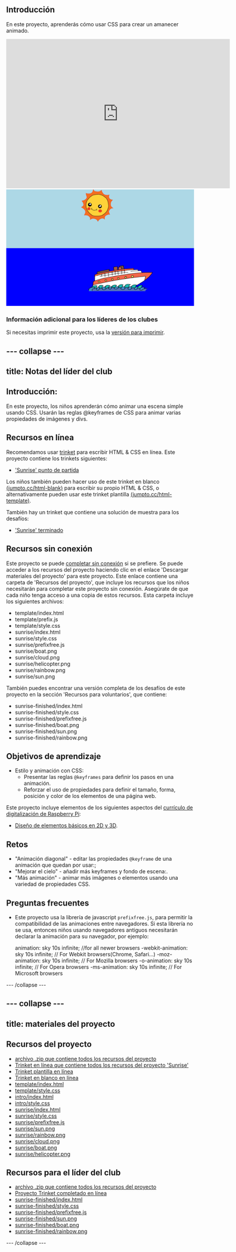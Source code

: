 ## Introducción

En este proyecto, aprenderás cómo usar CSS para crear un amanecer animado.

<div class="trinket">
  <iframe src="https://trinket.io/embed/html/abcc0284a3?outputOnly=true&start=result" width="600" height="400" frameborder="0" marginwidth="0" marginheight="0" allowfullscreen>
  </iframe>
  <img src="images/sunrise-final.png">
</div>

### Información adicional para los líderes de los clubes

Si necesitas imprimir este proyecto, usa la [versión para imprimir](https://projects.raspberrypi.org/en/projects/sunrise/print).

## \--- collapse \---

## title: Notas del líder del club

## Introducción:

En este proyecto, los niños aprenderán cómo animar una escena simple usando CSS. Usarán las reglas @keyframes de CSS para animar varias propiedades de imágenes y divs.

## Recursos en línea

Recomendamos usar [trinket](https://trinket.io/) para escribir HTML & CSS en línea. Este proyecto contiene los trinkets siguientes:

+ ['Sunrise' punto de partida](http://jumpto.cc/web-sunrise)

Los niños también pueden hacer uso de este trinket en blanco [(jumpto.cc/html-blank)](http://jumpto.cc/html-blank) para escribir su propio HTML & CSS, o alternativamente pueden usar este trinket plantilla [(jumpto.cc/html-template)](http://jumpto.cc/html-template).

También hay un trinket que contiene una solución de muestra para los desafíos:

+ ['Sunrise' terminado](https://trinket.io/html/abcc0284a3)

## Recursos sin conexión

Este proyecto se puede [completar sin conexión](../offline.html) si se prefiere. Se puede acceder a los recursos del proyecto haciendo clic en el enlace 'Descargar materiales del proyecto' para este proyecto. Este enlace contiene una carpeta de 'Recursos del proyecto', que incluye los recursos que los niños necesitarán para completar este proyecto sin conexión. Asegúrate de que cada niño tenga acceso a una copia de estos recursos. Esta carpeta incluye los siguientes archivos:

+ template/index.html
+ template/prefix.js
+ template/style.css
+ sunrise/index.html
+ sunrise/style.css
+ sunrise/prefixfree.js
+ sunrise/boat.png
+ sunrise/cloud.png
+ sunrise/helicopter.png
+ sunrise/rainbow.png
+ sunrise/sun.png

También puedes encontrar una versión completa de los desafíos de este proyecto en la sección 'Recursos para voluntarios', que contiene:

+ sunrise-finished/index.html
+ sunrise-finished/style.css
+ sunrise-finished/prefixfree.js
+ sunrise-finished/boat.png
+ sunrise-finished/sun.png
+ sunrise-finished/rainbow.png

## Objetivos de aprendizaje

+ Estilo y animación con CSS: 
    + Presentar las reglas `@keyframes` para definir los pasos en una animación.
    + Reforzar el uso de propiedades para definir el tamaño, forma, posición y color de los elementos de una página web.

Este proyecto incluye elementos de los siguientes aspectos del [currículo de digitalización de Raspberry Pi](http://rpf.io/curriculum):

+ [Diseño de elementos básicos en 2D y 3D](https://www.raspberrypi.org/curriculum/design/creator).

## Retos

+ "Animación diagonal" - editar las propiedades `@keyframe` de una animación que quedan por usar:;
+ "Mejorar el cielo" - añadir más keyframes y fondo de escena:.
+ "Más animación" - animar más imágenes o elementos usando una variedad de propiedades CSS. 

## Preguntas frecuentes

+ Este proyecto usa la librería de javascript `prefixfree.js`, para permitir la compatibilidad de las animaciones entre navegadores. Si esta librería no se usa, entonces niños usando navegadores antiguos necesitarán declarar la animación para su navegador, por ejemplo:

    animation: sky 10s infinite;            //for all newer browsers
    -webkit-animation: sky 10s infinite;    // For Webkit browsers(Chrome, Safari...)
    -moz-animation: sky 10s infinite;       // For Mozilla browsers
    -o-animation: sky 10s infinite;         // For Opera browsers
    -ms-animation: sky 10s infinite;        // For Microsoft browsers 
    

\--- /collapse \---

## \--- collapse \---

## title: materiales del proyecto

## Recursos del proyecto

+ [archivo .zip que contiene todos los recursos del proyecto](https://github.com/raspberrypilearning/sunrise/raw/master/en/resources/sunrise-project-resources.zip)
+ [Trinket en línea que contiene todos los recursos del proyecto 'Sunrise'](http://jumpto.cc/web-sunrise)
+ [Trinket plantilla en línea](http://jumpto.cc/trinket-template)
+ [Trinket en blanco en línea](http://jumpto.cc/trinket-blank)
+ [template/index.html](https://github.com/raspberrypilearning/sunrise/raw/master/en/resources/template-index.html)
+ [template/style.css](https://github.com/raspberrypilearning/sunrise/raw/master/en/resources/template-style.css)
+ [intro/index.html](https://github.com/raspberrypilearning/sunrise/raw/master/en/resources/intro-index.html)
+ [intro/style.css](https://github.com/raspberrypilearning/sunrise/raw/master/en/resources/intro-style.css)
+ [sunrise/index.html](https://github.com/raspberrypilearning/sunrise/raw/master/en/resources/sunrise-index.html)
+ [sunrise/style.css](https://github.com/raspberrypilearning/sunrise/raw/master/en/resources/sunrise-style.css)
+ [sunrise/prefixfree.js](https://github.com/raspberrypilearning/sunrise/raw/master/en/resources/sunrise-prefixfree.js)
+ [sunrise/sun.png](https://github.com/raspberrypilearning/sunrise/raw/master/en/resources/sunrise-sun.png)
+ [sunrise/rainbow.png](https://github.com/raspberrypilearning/sunrise/raw/master/en/resources/sunrise-rainbow.png)
+ [sunrise/cloud.png](https://github.com/raspberrypilearning/sunrise/raw/master/en/resources/sunrise-cloud.png)
+ [sunrise/boat.png](https://github.com/raspberrypilearning/sunrise/raw/master/en/resources/sunrise-boat.png)
+ [sunrise/helicopter.png](https://github.com/raspberrypilearning/sunrise/raw/master/en/resources/sunrise-helicopter.png)

## Recursos para el líder del club

+ [archivo .zip que contiene todos los recursos del proyecto](https://github.com/raspberrypilearning/sunrise/raw/master/en/resources/sunrise-volunteer-resources.zip)
+ [Proyecto Trinket completado en línea](https://trinket.io/html/abcc0284a3)
+ [sunrise-finished/index.html](https://github.com/raspberrypilearning/sunrise/raw/master/en/resources/sunrise-finished-index.html)
+ [sunrise-finished/style.css](https://github.com/raspberrypilearning/sunrise/raw/master/en/resources/sunrise-finished-style.css)
+ [sunrise-finished/prefixfree.js](https://github.com/raspberrypilearning/sunrise/raw/master/en/resources/sunrise-finished-prefixfree.js)
+ [sunrise-finished/sun.png](https://github.com/raspberrypilearning/sunrise/raw/master/en/resources/sunrise-finished-sun.png)
+ [sunrise-finished/boat.png](https://github.com/raspberrypilearning/sunrise/raw/master/en/resources/sunrise-finished-boat.png)
+ [sunrise-finished/rainbow.png](https://github.com/raspberrypilearning/sunrise/raw/master/en/resources/sunrise-finished-rainbow.png)

\--- /collapse \---